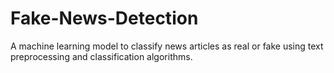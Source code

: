 # Fake-News-Detection
A machine learning model to classify news articles as real or fake using text preprocessing and classification algorithms.
